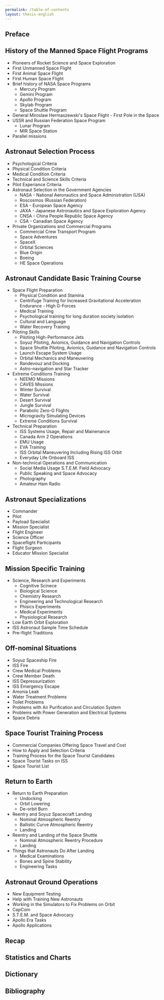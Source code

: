 ```yaml
---
permalink: /table-of-contents
layout: thesis-english
---
```



## Preface

## History of the Manned Space Flight Programs
  - Pioneers of Rocket Science and Space Exploration
  - First Unmanned Space Flight
  - First Animal Space Flight
  - First Human Space Flight
  - Brief history of NASA Space Programs
    - Mercury Program
    - Gemini Program
    - Apollo Program
    - Skylab Program
    - Space Shuttle Program
  - General Miroslaw Hermaszewski's Space Flight - First Pole in the Space
  - USSR and Russian Federation Space Program
    - Lunar Program
    - MIR Space Station
  - Parallel missions

## Astronaut Selection Process
  - Psychological Criteria
  - Physical Condition Criteria
  - Medical Condition Criteria
  - Technical and Science Skills Criteria
  - Pilot Experiance Criteria
  - Astronaut Selection in the Government Agencies
    - NASA - National Aeronautics and Space Administration (USA)
    - Roscosmos (Russian Federation)
    - ESA - European Space Agency
    - JAXA - Japanese Astronautics and Space Exploration Agency
    - CNSA - China People Republic Space Agency
    - CSA - Canadian Space Agency
  - Private Organizations and Commercial Programs
    - Commercial Crew Transport Program
    - Space Adventures
    - SpaceX
    - Orbital Sciences
    - Blue Origin
    - Boeing
    - HE Space Operations

## Astronaut Candidate Basic Training Course
  - Space Flight Preparation
    - Physical Condition and Stamina
    - Centrifuge Training for Increased Gravitational Acceleration Endurance - High G-Forces
    - Medical Training
    - Psychological training for long duration society isolation
    - Cultural and Language
    - Water Recovery Training
  - Piloting Skills
    - Piloting High-Performance Jets
    - Soyuz Piloting, Avionics, Guidance and Navigation Controls
    - Space Shuttle Piloting, Avionics, Guidance and Navigation Controls
    - Launch Escape System Usage
    - Orbital Mechanics and Maneuvering
    - Randevouz and Docking
    - Astro-navigation and Star Tracker
  - Extreme Conditions Training
    - NEEMO Missions
    - CAVES Missions
    - Winter Survival
    - Water Survival
    - Desert Survival
    - Jungle Survival
    - Parabolic Zero-G Flights
    - Microgravity Simulating Devices
    - Extreme Conditions Survival
  - Technical Preparation
    - ISS Systems Usage, Repair and Mainenance
    - Canada Arm 2 Operations
    - EMU Usage
    - EVA Training
    - ISS Orbital Maneuvering Including Rising ISS Orbit
    - Everyday Life Onboard ISS
  - Non-technical Operations and Communication
    - Social Media Usage S.T.E.M. Field Advocacy
    - Public Speaking and Space Advocacy
    - Photography
    - Amateur Ham Radio

## Astronaut Specializations
  - Commander
  - Pilot
  - Payload Specialist
  - Mission Specialist
  - Flight Engineer
  - Science Officer
  - Spaceflight Participants
  - Flight Surgeon
  - Educator Mission Specialist

## Mission Specific Training
  - Science, Research and Experiments
    - Cognitive Scinece
    - Biological Science
    - Chemistry Research
    - Engineering and Technological Research
    - Phisics Experiments
    - Medical Experiments
    - Physiological Research
  - Low Earth Orbit Exploration
  - ISS Astronaut Sample Time Schedule
  - Pre-flight Traditions

## Off-nominal Situations
  - Soyuz Spaceship Fire
  - ISS Fire
  - Crew Medical Problems
  - Crew Member Death
  - ISS Depressurization
  - ISS Emergency Escape
  - Amonia Leak
  - Water Treatment Problems
  - Toilet Problems
  - Problems with Air Purification and Circulation System
  - Problems with Power Generation and Electrical Systems
  - Space Debris

## Space Tourist Training Process
  - Commercial Companies Offering Space Travel and Cost
  - How to Apply and Selection Criteria
  - Training Process for the Space Tourist Candidates
  - Space Tourist Tasks on ISS
  - Space Tourist List

## Return to Earth
  - Return to Earth Preparation
    - Undocking
    - Orbit Lowering
    - De-orbit Burn
  - Reentry and Soyuz Spacecraft Landing
    - Nominal Atmospheric Reentry
    - Ballistic Curve Atmospheric Reentry
    - Landing
  - Reentry and Landing of the Space Shuttle
    - Nominal Atmospheric Reentry Procedure
    - Landing
  - Things that Astronauts Do After Landing
    - Medical Examinations
    - Bones and Spine Stability
    - Engineering Tasks

## Astronaut Ground Operations
  - New Equipment Testing
  - Help with Training New Astronauts
  - Working in the Simulators to Fix Problems on Orbit
  - CapCom
  - S.T.E.M. and Space Advocacy
  - Apollo Era Tasks
  - Apollo Applications

## Recap

## Statistics and Charts

## Dictionary

## Bibliography
